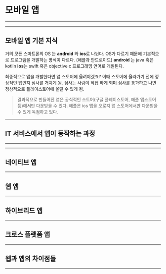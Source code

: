 # 모바일 앱

---
---

## 모바일 앱 기본 지식

거의 모든 스마트폰의 OS 는 **android** 와 **ios**로 나뉜다. OS가 다르기 때문에 기본적으로 프로그램을 개발하는 방식이 다르다. (애플과 안드로이드)
**android** 는 java 혹은 kotlin **ios**는 swift 혹은 objective c 프로그래밍 언어로 개발된다.

최종적으로 앱을 개발한다면 앱 스토어에 올려야겠죠? 이때 스토어에 올라가기 전에 정상적인 앱인지 심사를 거치게 됨. 심사는 사람이 직접 하게 되며 심사를 통과하고 나면 정상적으로 플레이스토어에 올릴 수 있게 됨.

> 결과적으로 만들어진 앱은 공식적인 스토어(구글 플레이스토어, 애플 앱스토어 등)에서만 다운받을 수 있다. 애플은 ios 앱을 오로지 앱 스토어에서만 다운받을 수 있게 독점하고 있다.

---

## IT 서비스에서 앱이 동작하는 과정

---
---
## 네이티브 앱

---

## 웹 앱

---

## 하이브리드 앱

---

## 크로스 플랫폼 앱

---

## 웹과 앱의 차이점들

---
